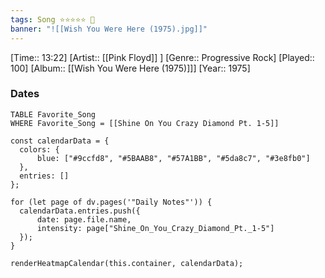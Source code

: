 ```yaml
---
tags: Song ⭐⭐⭐⭐⭐ 💛
banner: "![[Wish You Were Here (1975).jpg]]"
---
```

[Time:: 13:22]
[Artist:: [[Pink Floyd]] ]
[Genre:: Progressive Rock]
[Played:: 100]
[Album:: [[Wish You Were Here (1975)]]]
[Year:: 1975]
### Dates
````dataview
TABLE Favorite_Song
WHERE Favorite_Song = [[Shine On You Crazy Diamond Pt. 1-5]]
````

  ```dataviewjs
const calendarData = { 
	colors: { 
		blue: ["#9ccfd8", "#5BAAB8", "#57A1BB", "#5da8c7", "#3e8fb0"] 
	}, 
	entries: [] 
}; 

for (let page of dv.pages('"Daily Notes"')) { 
	calendarData.entries.push({ 
		date: page.file.name, 
		intensity: page["Shine_On_You_Crazy_Diamond_Pt._1-5"]
	}); 
} 

renderHeatmapCalendar(this.container, calendarData);
```
